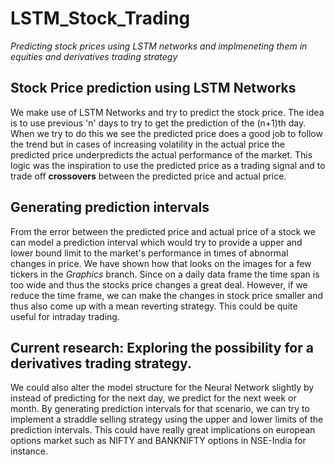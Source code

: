 # LSTM_Stock_Trading
*Predicting stock prices using LSTM networks and implmeneting them in equities and derivatives trading strategy* <br />
## Stock Price prediction using LSTM Networks
We make use of LSTM Networks and try to predict the stock price. The idea is to use previous 'n' days to try to get the prediction of the (n+1)th day. When we try to do this we see the predicted price does a good job to follow the trend but in cases of increasing volatility in the actual price the predicted price underpredicts the actual performance of the market. This logic was the inspiration to use the predicted price as a trading signal and to trade off **crossovers** between the predicted price and actual price. <br />
## Generating prediction intervals
From the error between the predicted price and actual price of a stock we can model a prediction interval which would try to provide a upper and lower bound limit to the market's performance in times of abnormal changes in price. We have shown how that looks on the images for a few tickers in the *Graphics* branch. Since on a daily data frame the time span is too wide and thus the stocks price changes a great deal. However, if we reduce the time frame, we can make the changes in stock price smaller and thus also come up with a mean reverting strategy. This could be quite useful for intraday trading. <br />
## Current research: Exploring the possibility for a derivatives trading strategy.
We could also alter the model structure for the Neural Network slightly by instead of predicting for the next day, we predict for the next week or month. By generating prediction intervals for that scenario, we can try to implement a straddle selling strategy using the upper and lower limits of the prediction intervals. This could have really great implications on european options market such as NIFTY and BANKNIFTY options in NSE-India for instance.
